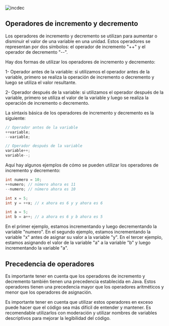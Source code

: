 ![incdec](https://user-images.githubusercontent.com/75398496/228678471-9faaa1c8-1d96-45a8-9848-a76a220fac09.png)

## Operadores de incremento y decremento
Los operadores de incremento y decremento se utilizan para aumentar o disminuir el valor de una variable en una unidad. Estos operadores se representan por dos símbolos: el operador de incremento "++" y el operador de decremento "--".

Hay dos formas de utilizar los operadores de incremento y decremento:

1- Operador antes de la variable: si utilizamos el operador antes de la variable, primero se realiza la operación de incremento o decremento y luego se utiliza el valor resultante.

2- Operador después de la variable: si utilizamos el operador después de la variable, primero se utiliza el valor de la variable y luego se realiza la operación de incremento o decremento.

La sintaxis básica de los operadores de incremento y decremento es la siguiente:

```java
// Operador antes de la variable
++variable;
--variable;

// Operador después de la variable
variable++;
variable--;
```

Aquí hay algunos ejemplos de cómo se pueden utilizar los operadores de incremento y decremento:
```java
int numero = 10;
++numero; // número ahora es 11
--numero; // número ahora es 10

int x = 5;
int y = ++x; // x ahora es 6 y y ahora es 6

int a = 5;
int b = a++; // a ahora es 6 y b ahora es 5
```

En el primer ejemplo, estamos incrementando y luego decrementando la variable "numero". En el segundo ejemplo, estamos incrementando la variable "x" antes de asignar su valor a la variable "y". En el tercer ejemplo, estamos asignando el valor de la variable "a" a la variable "b" y luego incrementando la variable "a".

## Precedencia de operadores
Es importante tener en cuenta que los operadores de incremento y decremento también tienen una precedencia establecida en Java. Estos operadores tienen una precedencia mayor que los operadores aritméticos y menor que los operadores de asignación.

Es importante tener en cuenta que utilizar estos operadores en exceso puede hacer que el código sea más difícil de entender y mantener. Es recomendable utilizarlos con moderación y utilizar nombres de variables descriptivos para mejorar la legibilidad del código.
